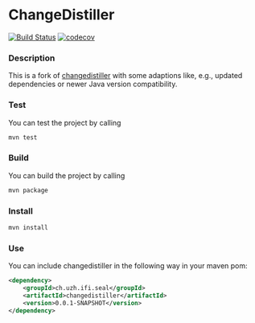 # ChangeDistiller 
[![Build Status](https://travis-ci.org/ftrautsch/tools-changedistiller.svg?branch=master)](https://travis-ci.org/ftrautsch/tools-changedistiller)
[![codecov](https://codecov.io/gh/ftrautsch/tools-changedistiller/branch/master/graph/badge.svg)](https://codecov.io/gh/ftrautsch/tools-changedistiller)


### Description 
This is a fork of [changedistiller](http://www.ifi.uzh.ch/en/seal/research/tools/changeDistiller.html) with 
some adaptions like, e.g., updated dependencies or newer Java version compatibility.


### Test
You can test the project by calling
```bash
mvn test
```

### Build
You can build the project by calling
```bash
mvn package
```

### Install
```bash
mvn install
```

### Use
You can include changedistiller in the following way in your maven pom:
```xml
<dependency>
    <groupId>ch.uzh.ifi.seal</groupId>
	<artifactId>changedistiller</artifactId>
	<version>0.0.1-SNAPSHOT</version>
</dependency>
```

